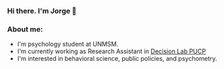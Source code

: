 ### Hi there. I'm Jorge 👋

### About me:
- I'm psychology student at UNMSM.
- I'm currently working as Research Assistant in [Decision Lab PUCP](https://www.facebook.com/decisionlabPUCP)
- I'm interested in behavioral science, public policies, and psychometry.
